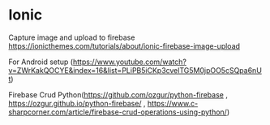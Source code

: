 # Ionic
Capture image and upload to firebase
https://ionicthemes.com/tutorials/about/ionic-firebase-image-upload

For Android setup (https://www.youtube.com/watch?v=ZWrKakQOCYE&index=16&list=PLiPB5iCKp3cvelTG5M0jpOO5cSQpa6nUt)

Firebase Crud Python(https://github.com/ozgur/python-firebase , https://ozgur.github.io/python-firebase/ , https://www.c-sharpcorner.com/article/firebase-crud-operations-using-python/)
